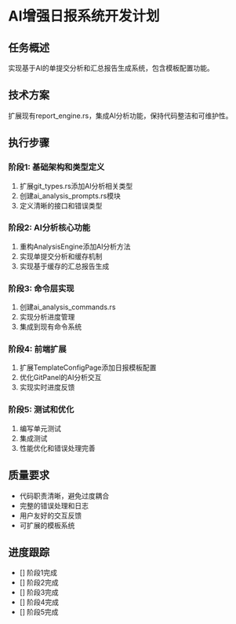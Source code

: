 # AI增强日报系统开发计划

## 任务概述
实现基于AI的单提交分析和汇总报告生成系统，包含模板配置功能。

## 技术方案
扩展现有report_engine.rs，集成AI分析功能，保持代码整洁和可维护性。

## 执行步骤

### 阶段1: 基础架构和类型定义
1. 扩展git_types.rs添加AI分析相关类型
2. 创建ai_analysis_prompts.rs模块
3. 定义清晰的接口和错误类型

### 阶段2: AI分析核心功能
1. 重构AnalysisEngine添加AI分析方法
2. 实现单提交分析和缓存机制
3. 实现基于缓存的汇总报告生成

### 阶段3: 命令层实现
1. 创建ai_analysis_commands.rs
2. 实现分析进度管理
3. 集成到现有命令系统

### 阶段4: 前端扩展
1. 扩展TemplateConfigPage添加日报模板配置
2. 优化GitPanel的AI分析交互
3. 实现实时进度反馈

### 阶段5: 测试和优化
1. 编写单元测试
2. 集成测试
3. 性能优化和错误处理完善

## 质量要求
- 代码职责清晰，避免过度耦合
- 完整的错误处理和日志
- 用户友好的交互反馈
- 可扩展的模板系统

## 进度跟踪
- [] 阶段1完成
- [] 阶段2完成  
- [] 阶段3完成
- [] 阶段4完成
- [] 阶段5完成